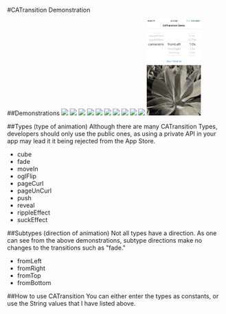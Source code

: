 #CATransition Demonstration

##Demonstrations
<img src="Demonstrations/cube.gif" style="width: 25%;"/>
<img src="Demonstrations/fade.gif" style="width: 25%;"/>
<img src="Demonstrations/moveIn.gif" style="width: 25%;"/>
<img src="Demonstrations/oglFlip.gif" style="width: 25%;"/>
<img src="Demonstrations/pageCurl.gif" style="width: 25%;"/>
<img src="Demonstrations/pageUnCurl.gif" style="width: 25%;"/>
<img src="Demonstrations/push.gif" style="width: 25%;"/>
<img src="Demonstrations/reveal.gif" style="width: 25%;"/>
<img src="Demonstrations/rippleEffect.gif" style="width: 25%;"/>
<img src="Demonstrations/suckEffect.gif" style="width: 25%;"/>
<img src="Demonstrations/cameraIris.gif" style="width: 25%;"/>

##Types (type of animation)
Although there are many CATransition Types, developers should only use the public ones, as using a private API in your app may lead it it being rejected from the App Store.
* cube
* fade
* moveIn
* oglFlip
* pageCurl
* pageUnCurl
* push
* reveal
* rippleEffect
* suckEffect

##Subtypes (direction of animation)
Not all types have a direction. As one can see from the above demonstrations, subtype directions make no changes to the transitions such as "fade."  
* fromLeft
* fromRight
* fromTop
* fromBottom

##How to use CATransition
You can either enter the types as constants, or use the String values that I have listed above.